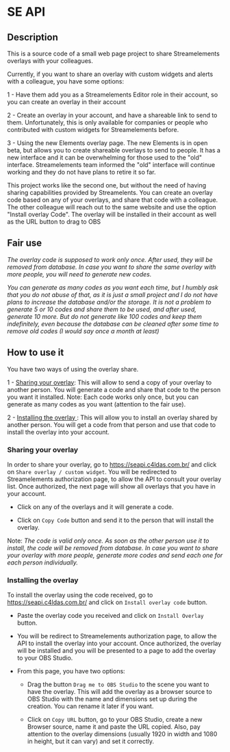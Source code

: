 # SE API

## Description
This is a source code of a small web page project to share Streamelements overlays with your colleagues. 

Currently, if you want to share an overlay with custom widgets and alerts with a colleague, you have some options: 

1 - Have them add you as a Streamelements Editor role in their account, so you can create an overlay in their account

2 - Create an overlay in your account, and have a shareable link to send to them. Unfortunately, this is only available for companies or people who contributed with custom widgets for Streamelements before.

3 - Using the new Elements overlay page. The new Elements is in open beta, but allows you to create shareable overlays to send to people. It has a new interface and it can be overwhelming for those used to the "old" interface. Streamelements team informed the "old" interface will continue working and they do not have plans to retire it so far.

This project works like the second one, but without the need of having sharing capabilities provided by Streamelents. You can create an overlay code based on any of your overlays, and share that code with a colleague. The other colleague will reach out to the same website and use the option "Install overlay Code". The overlay will be installed in their account as well as the URL button to drag to OBS 

## Fair use

_The overlay code is supposed to work only once. After used, they will be removed from database. In case you want to share the same overlay with more people, you will need to generate new codes._

_You can generate as many codes as you want each time, but I humbly ask that you do not abuse of that, as it is just a small project and I do not have plans to increase the database and/or the storage. It is not a problem to generate 5 or 10 codes and share them to be used, and after used, generate 10 more. But do not generate like 100 codes and keep them indefinitely, even because the database can be cleaned after some time to remove old codes (I would say once a month at least)_

## How to use it

You have two ways of using the overlay share.

1 - [Sharing your overlay](README.md#sharing-your-overlay): This will allow to send a copy of your overlay to another person. You will generate a code and share that code to the person you want it installed. Note: Each code works only once, but you can generate as many codes as you want (attention to the fair use).

2 - [Installing the overlay ](README.md#installing-the-overlay): This will allow you to install an overlay shared by another person. You will get a code from that person and use that code to install the overlay into your account.

### Sharing your overlay

In order to share your overlay, go to https://seapi.c4ldas.com.br/ and click on `Share overlay / custom widget`. You will be redirected to Streamelements authorization page, to allow the API to consult your overlay list. Once authorized, the next page will show all overlays that you have in your account.

- Click on any of the overlays and it will generate a code.

- Click on `Copy Code` button and send it to the person that will install the overlay.

Note: _The code is valid only once. As soon as the other person use it to install, the code will be removed from database. In case you want to share your overlay with more people, generate more codes and send each one for each person individually._

### Installing the overlay 

To install the overlay using the code received, go to https://seapi.c4ldas.com.br/ and click on `Install overlay code` button.

- Paste the overlay code you received and click on `Install Overlay` button.

- You will be redirect to Streamelements authorization page, to allow the API to install the overlay into your account. Once authorized, the overlay will be installed and you will be presented to a page to add the overlay to your OBS Studio. 

- From this page, you have two options:

  - Drag the button `Drag me to OBS Studio` to the scene you want to have the overlay. This will add the overlay as a browser source to OBS Studio with the name and dimensions set up during the creation. You can rename it later if you want.

  - Click on `Copy URL` button, go to your OBS Studio, create a new Browser source, name it and paste the URL copied. Also, pay attention to the overlay dimensions (usually 1920 in width and 1080 in height, but it can vary) and set it correctly.


